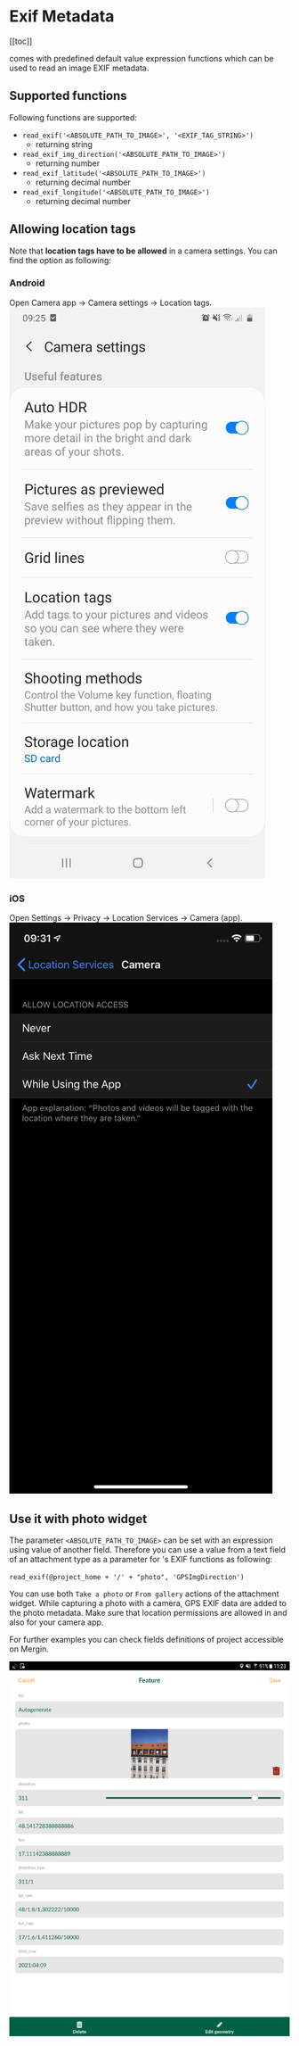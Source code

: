 # Exif Metadata
[[toc]]

<MobileAppName /> comes with predefined default value expression functions which can be used to read an image EXIF metadata.

## Supported functions

Following functions are supported:

- `read_exif('<ABSOLUTE_PATH_TO_IMAGE>', '<EXIF_TAG_STRING>')` 
    - returning string
- `read_exif_img_direction('<ABSOLUTE_PATH_TO_IMAGE>')` 
    - returning number
- `read_exif_latitude('<ABSOLUTE_PATH_TO_IMAGE>')` 
    - returning decimal number
- `read_exif_longitude('<ABSOLUTE_PATH_TO_IMAGE>')` 
    - returning decimal number

## Allowing location tags
Note that **location tags have to be allowed** in a camera settings. You can find the option as following:

### Android
Open Camera app -> Camera settings -> Location tags. 
![photos](./android_geo_tags.jpg)

### iOS
Open Settings -> Privacy -> Location Services -> Camera (app).
![photos](./ios_geo_tags.png)

## Use it with photo widget
The parameter `<ABSOLUTE_PATH_TO_IMAGE>` can be set with an expression using value of another field. Therefore you can use a value from a text field of an attachment type as a parameter for <MobileAppName />'s EXIF functions as following:

`read_exif(@project_home + '/' + "photo", 'GPSImgDirection')`

You can use both `Take a photo` or `From gallery` actions of the attachment widget. While capturing a photo with a camera, GPS EXIF data are added to the photo metadata. Make sure that location permissions are allowed in <MobileAppName /> and also for your camera app.

For further examples you can check fields definitions of project <MerginMapsProject id="lutraconsulting/test_exif" /> accessible on Mergin.

![photos](./gps_exif_metadata.png)
